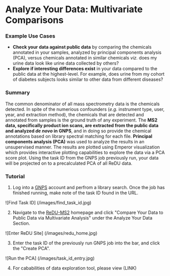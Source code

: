 # Analyze Your Data: Multivariate Comparisons

### Example Use Cases
 * **Check your data against public data** by comparing the chemicals annotated in your samples, analyzed by principal components analysis (PCA), versus chemicals annotated in similar chemicals *viz.* does my urine data look like urine data collected by others?
 * **Explore if interesting differences exist** in your data compared to the public data at the highest-level. For example, does urine from my cohort of diabetes subjects looks similar to other data from different diseases?

### Summary
The common denominator of all mass spectrometry data is the chemicals detected. In spite of the numerious confounders (*e.g.* instrument type, user, year, and extraction method), the chemicals that are detected and annotated from samples is the ground truth of any experiment. The **MS2 data, specifically product ion scans, are extracted from the public data and analyzed *de novo* in GNPS**, and in doing so provide the chemical annotations based on library spectral matching for each file. **Principal components analysis (PCA)** was used to analyze the results in an unsupervised manner. The results are plotted using Emperor visualization which provides interactive plotting capabilities to explore the data via a PCA score plot. Using the task ID from the GNPS job previously run, your data will be projected on to a precalculated PCA of all ReDU data. 

### Tutorial
 1. Log into a [GNPS](https://gnps.ucsd.edu/ProteoSAFe/static/gnps-splash2.jsp) account and perfrom a library search. Once the job has finished running, make note of the task ID found in the URL.
 
 ![Find Task ID] (/images/find_task_id.jpg)
 
 2. Navigate to the [ReDU-MS2](http://dorresteinappshub.ucsd.edu:5005/) homepage and click "Compare Your Data to Public Data via Multivariate Analysis" under the Analyze Your Data Section.
 
 ![Enter ReDU Site] (/images/redu_home.jpg)
 
 3. Enter the task ID of the previously run GNPS job into the bar, and click the "Create PCA".
 
 ![Run the PCA] (/images/task_id_entry.jpg)
 
 4. For cababilities of data exploration tool, please view (LINK)
